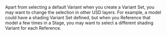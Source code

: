 Apart from selecting a default Variant when you create a Variant Set, you may want to change the selection in other USD layers. For example, a model could have a shading Variant Set defined, but when you Reference that model a few times in a Stage, you may want to select a different shading Variant for each Reference.